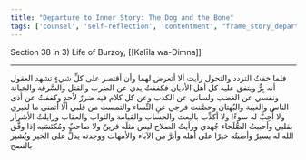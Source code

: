 ```yaml
---
title: "Departure to Inner Story: The Dog and the Bone"
tags: ['counsel', 'self-reflection', 'contentment', "frame_story_departure"]
---
```


 Section 38 in 3) Life of Burzoy, [[Kalīla wa-Dimna]]

---
فلما خفتُ التردد والتحول رأيت ألا أتعرض لهما وأن أقتصر على كلِّ شيءٍ تشهد العقول أنه بِرٌّ ويتفق عليه كل أهل الأديان فكففتُ يدي عن الضرب والقتل والسَّرقة والخيانة ونفسي عن الغضب ولساني عن الكذب وعن كل كلام فيه ضررٌ لأحد وكففتُ عن أذى الناس والغيبة والبُهتان وحصَّنت فرجي عنِ النِّساء والتمست من قلبي ألَّا أتمنى ما لغيري ولا أُحِبَّ له سوءًا ولا أكذِّب بالبعث والحساب والقيامة والثواب والعقاب وزايلتُ الأشرار بقلبي وأحببتُ الصُّلَحاء جُهدي ورأيتُ الصلاح ليس مثلَه قرينٌ ولا صاحبٌ ومُكتَسَبه  إذا وفَّق الله له  يسيرٌ وأصبتُه خيرًا على أهله وأبرَّ من الآباء والأمهات ووجدته يدلُّ على الخير ويُشير بالنصح
